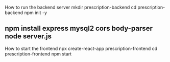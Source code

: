 How to run the backend server 
mkdir prescription-backend
cd prescription-backend
npm init -y

npm install express mysql2 cors body-parser
node server.js
--------------------------------------------------------------------
How to start the frontend 
npx create-react-app prescription-frontend
cd prescription-frontend
npm start
